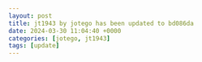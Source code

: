 ```yaml
---
layout: post
title: jt1943 by jotego has been updated to bd086da
date: 2024-03-30 11:04:40 +0000
categories: [jotego, jt1943]
tags: [update]
---
```


